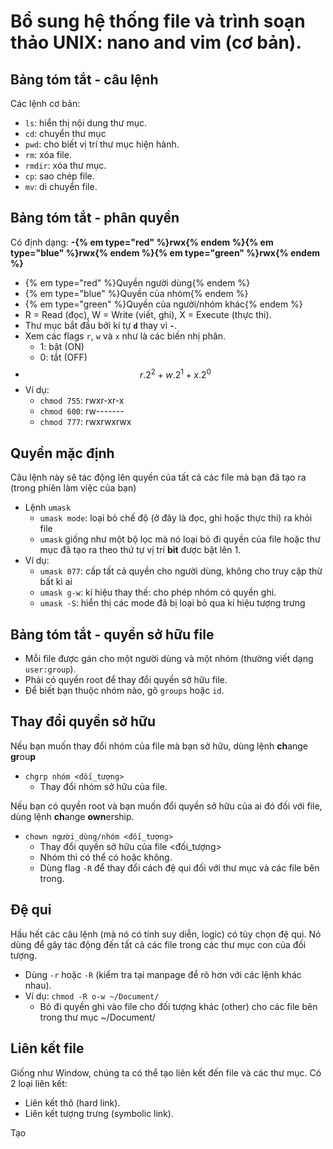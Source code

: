 # Bổ sung hệ thống file và trình soạn thảo UNIX: nano and vim (cơ bản).

## Bảng tóm tắt - câu lệnh

Các lệnh cơ bản:
- `ls`: hiển thị nội dung thư mục.
- `cd`: chuyển thư mục
- `pwd`: cho biết vị trí thư mục hiện hành.
- `rm`: xóa file.
- `rmdir`: xóa thư mục.
- `cp`: sao chép file.
- `mv`: di chuyển file.


## Bảng tóm tắt - phân quyền

Có định dạng: **-{% em type="red" %}rwx{% endem %}{% em type="blue" %}rwx{% endem %}{% em type="green" %}rwx{% endem %}**
- {% em type="red" %}Quyền người dùng{% endem %}
- {% em type="blue" %}Quyền của nhóm{% endem %}
- {% em type="green" %}Quyền của người/nhóm khác{% endem %}
- R = Read (đọc), W = Write (viết, ghi), X = Execute (thực thi).
- Thư mục bắt đầu bởi kí tự **`d`** thay vì **`-`**.
- Xem các flags `r`, `w` và `x` như là các biến nhị phân.
  - 1: bật (ON)
  - 0: tắt (OFF)
- $$r . 2^2 + w . 2^1 + x . 2^0$$
- Ví dụ:
  - `chmod 755`: rwxr-xr-x
  - `chmod 600`: rw-------
  - `chmod 777`: rwxrwxrwx

## Quyền mặc định

Câu lệnh này sẽ tác động lên quyền của tất cả các file mà bạn đã tạo ra (trong phiên làm việc của bạn)
- Lệnh `umask`
  - `umask mode`: loại bỏ chế độ (ở đây là đọc, ghi hoặc thực thi) ra khỏi file
  - `umask` giống như một bộ lọc mà nó loại bỏ đi quyền của file hoặc thư mục đã tạo ra theo thứ tự vị trí **bit** được bật lên 1.
- Ví dụ:
  - `umask 077`: cấp tất cả quyền cho người dùng, không cho truy cập thừ bất kì ai
  - `umask g-w`: kí hiệu thay thế: cho phép nhóm có quyền ghi.
  - `umask -S`:  hiển thị các mode đã bị loại bỏ qua kí hiệu tượng trưng

## Bảng tóm tắt - quyền sở hữu file

- Mỗi file được gán cho một người dùng và một nhóm (thường viết dạng `user:group`).
- Phải có quyền root để thay đổi quyền sở hữu file.
- Để biết bạn thuộc nhóm nào, gõ `groups` hoặc `id`.

## Thay đổi quyền sở hữu

Nếu bạn  muốn thay đổi nhóm của file mà bạn sở hữu, dùng lệnh **ch**ange **gr**ou**p**
- `chgrp nhóm <đối_tượng>`
  - Thay đổi nhóm sở hữu của file.

Nếu bạn có quyền root và bạn muốn đổi quyền sở hữu của ai đó đối với file, dùng lệnh **ch**ange **own**ership.
- `chown người_dùng/nhóm <đối_tượng>`
  - Thay đổi quyền sở hữu của file <đối_tượng>
  - Nhóm thì có thể có hoặc không.
  - Dùng flag `-R` để thay đổi cách đệ qui đối với thư mục và các file bên trong.

## Đệ qui

Hầu hết các câu lệnh (mà nó có tính suy diễn, logic) có tùy chọn đệ qui. Nó dùng để gây tác động đến tất cả các file trong các thư mục con của đối tượng.
- Dùng `-r` hoặc `-R` (kiểm tra tại manpage để rõ hơn với các lệnh khác nhau).
- Ví dụ: `chmod -R o-w ~/Document/`
  - Bỏ đi quyền ghi vào file cho đối tượng khác (other) cho các file bên trong thư mục ~/Document/

## Liên kết file

Giống như Window, chúng ta có thể tạo liên kết đến file và các thư mục. Có 2 loại liên kết:
- Liên kết thô (hard link).
- Liên kết tượng trưng (symbolic link).

Tạo 

















